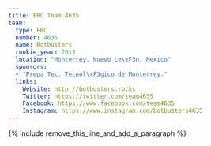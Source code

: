 ```yaml
---
title: FRC Team 4635
team:
  type: FRC
  number: 4635
  name: Botbusters
  rookie_year: 2013
  location: "Monterrey, Nuevo Le\xF3n, Mexico"
  sponsors:
  - "Prepa Tec. Tecnol\xF3gico de Monterrey."
  links:
    Website: http://botbusters.rocks
    Twitter: https://twitter.com/team4635
    Facebook: https://www.facebook.com/team4635
    Instagram: https://www.instagram.com/botbusters4635
---
```


{% include remove_this_line_and_add_a_paragraph %}